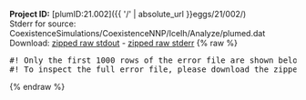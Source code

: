 **Project ID:** [plumID:21.002]({{ '/' | absolute_url }}eggs/21/002/)  
Stderr for source:  CoexistenceSimulations/CoexistenceNNP/IceIh/Analyze/plumed.dat   
Download: [zipped raw stdout](plumed.dat.plumed_master.stdout.txt.zip) - [zipped raw stderr](plumed.dat.plumed_master.stderr.txt.zip) 
{% raw %}
<pre>
#! Only the first 1000 rows of the error file are shown below
#! To inspect the full error file, please download the zipped raw stderr file above
</pre>
{% endraw %}
